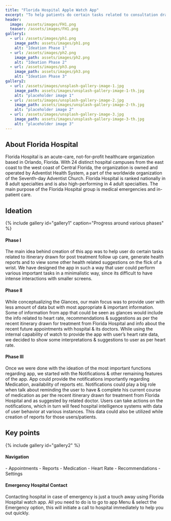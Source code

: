 ```yaml
---
title: "Florida Hospital Apple Watch App"
excerpt: "To help patients do certain tasks related to consultation drawn for post treatment follow up care, generate health reports and to view some other health related suggestions on the flick of a wrist."
header:
  image: /assets/images/FH1.png
  teaser: /assets/images/FH1.png
gallery1:
  - url: /assets/images/ph1.png
    image_path: assets/images/ph1.png
    alt: "Ideation Phase 1"
  - url: /assets/images/ph2.png
    image_path: assets/images/ph2.png
    alt: "Ideation Phase 2"
  - url: /assets/images/ph3.png
    image_path: assets/images/ph3.png
    alt: "Ideation Phase 3"
gallery2:
  - url: /assets/images/unsplash-gallery-image-1.jpg
    image_path: assets/images/unsplash-gallery-image-1-th.jpg
    alt: "placeholder image 1"
  - url: /assets/images/unsplash-gallery-image-2.jpg
    image_path: assets/images/unsplash-gallery-image-2-th.jpg
    alt: "placeholder image 2"
  - url: /assets/images/unsplash-gallery-image-3.jpg
    image_path: assets/images/unsplash-gallery-image-3-th.jpg
    alt: "placeholder image 3"
---
```

<h2>About Florida Hospital</h2>
Florida Hospital is an acute-care, not-for-profit healthcare organization based in Orlando, Florida. With 24 distinct hospital campuses from the east coast to the west coast of Central Florida, the organization is owned and operated by Adventist Health System, a part of the worldwide organization of the Seventh-day Adventist Church. Florida Hospital is ranked nationally in 8 adult specialties and is also high-performing in 4 adult specialties. The main purpose of the Florida Hospital group is medical emergencies and in-patient care.

<h2>Ideation</h2>
{% include gallery id="gallery1" caption="Progress around various phases" %}
<h4>Phase I</h4>
The main idea behind creation of this app was to help user do certain tasks related to itinerary drawn for post treatment follow up care, generate health reports and to view some other health related suggestions on the flick of a wrist.	
We have designed the app in such a way that user could perform various important tasks in a minimalistic way, since its difficult to have intense interactions with smaller screens.
<h4>Phase II</h4>
While conceptualizing the Glances, our main focus was to provide user with less amount of data but with most appropriate & important information.
Some of information from app that could be seen as glances would include the info related to heart rate, recommendations & suggestions as per the recent itinerary drawn for treatment from Florida Hospital and info about the recent future appointments with hospital & its doctors.
While using the internal capability of watch to provide the app with user’s heart rate data, we decided to show some interpretations & suggestions to user as per heart rate.
<h4>Phase III</h4>
Once we were done with the ideation of the most important functions regarding app, we started with the Notifications & other remaining features of the app.
App could provide the notifications importantly regarding Medication, availability of reports etc.
Notifications could play a big role when talk about reminding the user to have & complete his current course of medication as per the recent itinerary drawn for treatment from Florida Hospital and as suggested by related doctor.
Users can take actions on the notifications, which in turn will feed hospital intelligence systems with data of user behavior at various instances. This data could also be utilized while creation of reports for those users/patients. 

<h2>Key points</h2>
{% include gallery id="gallery2" %}
<h4>Navigation</h4>
- Appointments
- Reports
- Medication
- Heart Rate
- Recommendations
- Settings
<h4>Emergency Hospital Contact</h4>
Contacting hospital in case of emergency is just a touch away using Florida Hospital watch app. All you need to do is to go to app Menu & select the Emergency option, this will initiate a call to hospital immediately to help you out quickly.

